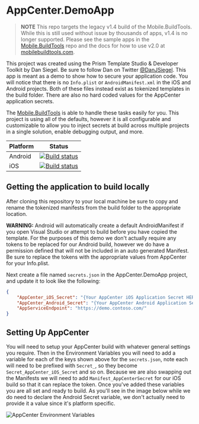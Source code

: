 # AppCenter.DemoApp

> **NOTE** This repo targets the legacy v1.4 build of the Mobile.BuildTools. While this is still used without issue by thousands of apps, v1.4 is no longer supported. Please see the sample apps in the [Mobile.BuildTools](https://github.com/dansiegel/Mobile.BuildTools) repo and the docs for how to use v2.0 at [mobilebuildtools.com](https://mobilebuildtools.com).

This project was created using the Prism Template Studio & Developer Toolkit by Dan Siegel. Be sure to follow Dan on Twitter [@DanJSiegel](https://twitter.com/DanJSiegel). This app is meant as a demo to show how to secure your application code. You will notice that there is no `Info.plist` or `AndroidManifest.xml` in the iOS and Android projects. Both of these files instead exist as tokenized templates in the build folder. There are also no hard coded values for the AppCenter application secrets.

The [Mobile.BuildTools](https://github.com/dansiegel/Mobile.BuildTools) is able to handle these tasks easily for you. This project is using all of the defaults, however it is all configurable and customizable to allow you to inject secrets at build across multiple projects in a single solution, enable debugging output, and more.

| Platform | Status |
| -------- | ------ |
| Android | [![Build status](https://build.appcenter.ms/v0.1/apps/42cfd2b5-1201-4076-a79c-fe008f4a99a1/branches/master/badge)](https://appcenter.ms) |
| iOS | [![Build status](https://build.appcenter.ms/v0.1/apps/1d5cefb9-a030-4292-84d0-3d22b5bef813/branches/master/badge)](https://appcenter.ms) |

## Getting the application to build locally

After cloning this repository to your local machine be sure to copy and rename the tokenized manifests from the build folder to the appropriate location.

**WARNING:** Android will automatically create a default AndroidManifest if you open Visual Studio or attempt to build before you have copied the template. For the purposes of this demo we don't actually require any tokens to be replaced for our Android build, however we do have a permission defined that will not be included in an auto generated Manifest. Be sure to replace the tokens with the appropriate values from AppCenter for your Info.plist.

Next create a file named `secrets.json` in the AppCenter.DemoApp project, and update it to look like the following:

```json
{
    "AppCenter_iOS_Secret": "{Your AppCenter iOS Application Secret HERE}",
    "AppCenter_Android_Secret": "{Your AppCenter Android Application Secret HERE}",
    "AppServiceEndpoint": "https://demo.contoso.com/"
}
```

## Setting Up AppCenter

You will need to setup your AppCenter build with whatever general settings you require. Then in the Environment Variables you will need to add a variable for each of the keys shown above for the `secrets.json`, note each will need to be prefixed with `Secret_`, so they become `Secret_AppCenter_iOS_Secret` and so on. Because we are also swapping out the Manifests we will need to add `Manifest_AppCenterSecret` for our iOS build so that it can replace the token. Once you've added these variables you are all set and ready to build. As you'll see in the image below while we do need to declare the Android Secret variable, we don't actually need to provide it a value since it's platform specific.

![AppCenter Environment Variables](images/AppCenter-Environment-Variables.png)
